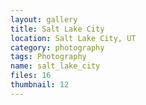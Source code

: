 ```yaml
---
layout: gallery
title: Salt Lake City
location: Salt Lake City, UT
category: photography
tags: Photography
name: salt_lake_city
files: 16
thumbnail: 12
---
```

